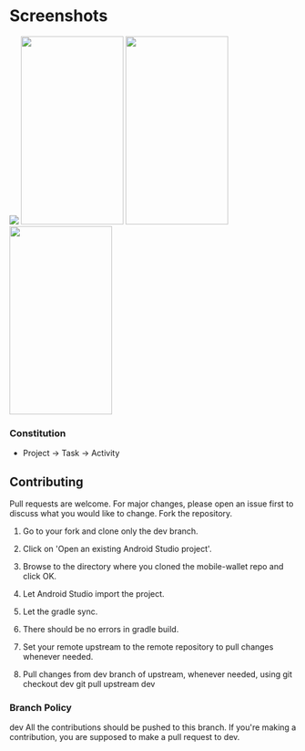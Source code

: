 # Screenshots

<p>
  <img src="https://drive.google.com/file/d/1lF4Wi67n8zz5rM92YPuIb5DG9XL8f2Dx/view" />
  <img src="https://lh3.googleusercontent.com/-7iCwFiFNw8w/X3glDxNic4I/AAAAAAAAAvI/l0wFyLBWn_EfsNjCTyWYt5VarHEHfQpVgCLcBGAsYHQ/WhatsApp%2BImage%2B2020-10-03%2Bat%2B12.44.24%2BPM.jpeg" width="180" height="330" /> 
  <img src="https://lh3.googleusercontent.com/-JH7FLr4W-wI/X3gkHpGDJjI/AAAAAAAAAu0/zq1VfZGEcnwhAcDZ3sAsZ5I7O9k61ayDQCLcBGAsYHQ/WhatsApp%2BImage%2B2020-10-03%2Bat%2B12.40.13%2BPM.jpeg" width="180" height="330" />
  <img src="https://lh3.googleusercontent.com/-4shNOA4i_5E/X3gkG755U1I/AAAAAAAAAuw/HcxMjfmfGfI6jjC-2nHEXJNxcpAIYAZPQCLcBGAsYHQ/WhatsApp%2BImage%2B2020-10-03%2Bat%2B12.40.13%2BPM%2B%25281%2529.jpeg" width="180" height="330" />
</p>

### Constitution
- Project -> Task -> Activity


## Contributing
Pull requests are welcome. For major changes, please open an issue first to discuss what you would like to change.
Fork the repository.

1. Go to your fork and clone only the dev branch.

2. Click on 'Open an existing Android Studio project'.

3. Browse to the directory where you cloned the mobile-wallet repo and click OK.

4. Let Android Studio import the project.

5. Let the gradle sync.

6. There should be no errors in gradle build.

7. Set your remote upstream to the remote repository to pull changes whenever needed.

8. Pull changes from dev branch of upstream, whenever needed, using git checkout dev git pull upstream dev


### Branch Policy

dev All the contributions should be pushed to this branch. If you're making a contribution, you are supposed to make a pull request to dev.
